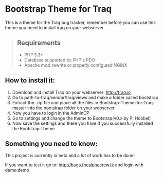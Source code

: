 Bootstrap Theme for Traq
===========
This is a theme for the Traq bug tracker, remember before you can use this theme you need to install traq on your webserver

>Requirements
>------------
>
>- PHP 5.3+
>- Database supported by PHP's PDO
>- Apache mod_rewrite or properly configured NGiNX

How to install it:
------------
1. Download and install Traq on your webserver: http://traq.io
2. Go to path-to-traq/vendor/traq/views and make a folder called bootstrap
3. Extract the .zip file and place all the files in Bootstrap-Theme-for-Traq-master into the bootstrap folder on your webserver
4. Now you have to login in the AdminCP
5. Go to settings and change the theme to Bootstrap(v0.x by P. Hobbel)
6. Now save the settings and there you have it you successfully installed the Bootstrap Theme

Something you need to know:
------------
This project is currently in beta and a lot of work has to be done!

If you want to test it go to: http://bugs.thealphacrew.tk and login with demo:demo
